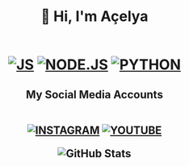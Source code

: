 <h1 align="center">👋 Hi, I'm Açelya
<p align="center"><br>
<a href="https://javascript.com"><img alt="JS" src="https://img.shields.io/badge/JavaScript-323330?style=for-the-badge&logo=javascript&logoColor=F7DF1E"></img></a>
<a href="https://node.js.com"><img alt="NODE.JS" src="https://img.shields.io/badge/Node.js-43853D?style=for-the-badge&logo=node.js&logoColor=white"></img></a>
<a href="https://www.python.org/"><img alt="PYTHON" src="https://img.shields.io/badge/Python-3776AB?style=for-the-badge&logo=python&logoColor=white"></img></a>

<h2 align="center">My Social Media Accounts
<p align="center"><br>
<a href="https://www.instagram.com/acelyabazan/"><img alt="INSTAGRAM" src="https://img.shields.io/badge/Instagram-E4405F?style=for-the-badge&logo=instagram&logoColor=white"></img></a>
<a href="https://www.youtube.com/@acelyabazan"><img alt="YOUTUBE" src="https://img.shields.io/badge/YouTube-FF0000?style=for-the-badge&logo=youtube&logoColor=white"></img></a>

![GitHub Stats](https://github-readme-stats.vercel.app/api?username=acelyabazan&theme=dark)
